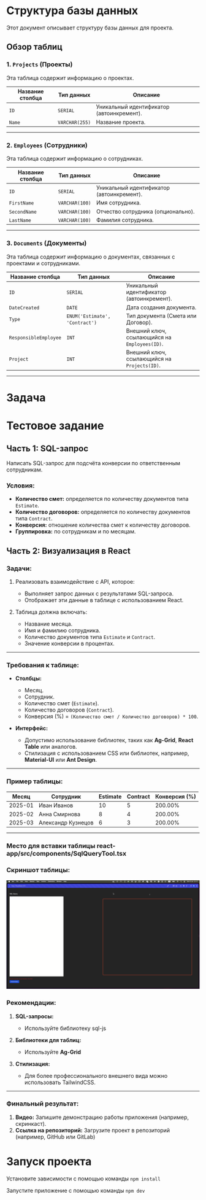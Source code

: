# Структура базы данных

Этот документ описывает структуру базы данных для проекта.

## Обзор таблиц

### 1. `Projects` (Проекты)
Эта таблица содержит информацию о проектах.

| **Название столбца** | **Тип данных**   | **Описание**                        |
|-----------------------|------------------|--------------------------------------|
| `ID`                 | `SERIAL`        | Уникальный идентификатор (автоинкремент). |
| `Name`               | `VARCHAR(255)`  | Название проекта.                   |

---

### 2. `Employees` (Сотрудники)
Эта таблица содержит информацию о сотрудниках.

| **Название столбца** | **Тип данных**   | **Описание**                        |
|-----------------------|------------------|--------------------------------------|
| `ID`                 | `SERIAL`        | Уникальный идентификатор (автоинкремент). |
| `FirstName`          | `VARCHAR(100)`  | Имя сотрудника.                     |
| `SecondName`         | `VARCHAR(100)`  | Отчество сотрудника (опционально).  |
| `LastName`           | `VARCHAR(100)`  | Фамилия сотрудника.                 |

---

### 3. `Documents` (Документы)
Эта таблица содержит информацию о документах, связанных с проектами и сотрудниками.

| **Название столбца** | **Тип данных**                     | **Описание**                        |
|-----------------------|------------------------------------|--------------------------------------|
| `ID`                 | `SERIAL`                          | Уникальный идентификатор (автоинкремент). |
| `DateCreated`        | `DATE`                            | Дата создания документа.            |
| `Type`               | `ENUM('Estimate', 'Contract')`    | Тип документа (Смета или Договор).  |
| `ResponsibleEmployee`| `INT`                             | Внешний ключ, ссылающийся на `Employees(ID)`. |
| `Project`            | `INT`                             | Внешний ключ, ссылающийся на `Projects(ID)`. |

---

# Задача

# Тестовое задание

## Часть 1: SQL-запрос

Написать SQL-запрос для подсчёта конверсии по ответственным сотрудникам.

### Условия:
- **Количество смет:** определяется по количеству документов типа `Estimate`.
- **Количество договоров:** определяется по количеству документов типа `Contract`.
- **Конверсия:** отношение количества смет к количеству договоров.
- **Группировка:** по сотрудникам и по месяцам.


## Часть 2: Визуализация в React

### Задачи:
1. Реализовать взаимодействие с API, которое:
    - Выполняет запрос данных с результатами SQL-запроса.
    - Отображает эти данные в таблице с использованием React.

2. Таблица должна включать:
    - Название месяца.
    - Имя и фамилию сотрудника.
    - Количество документов типа `Estimate` и `Contract`.
    - Значение конверсии в процентах.

---

### Требования к таблице:
- **Столбцы:**
    - Месяц.
    - Сотрудник.
    - Количество смет (`Estimate`).
    - Количество договоров (`Contract`).
    - Конверсия (%) = `(Количество смет / Количество договоров) * 100`.

- **Интерфейс:**
    - Допустимо использование библиотек, таких как **Ag-Grid**, **React Table** или аналогов.
    - Стилизация с использованием CSS или библиотек, например, **Material-UI** или **Ant Design**.

---

### Пример таблицы:
| **Месяц**   | **Сотрудник**    | **Estimate** | **Contract** | **Конверсия (%)** |
|-------------|------------------|--------------|--------------|-------------------|
| 2025-01     | Иван Иванов      | 10           | 5            | 200.00%          |
| 2025-02     | Анна Смирнова    | 8            | 4            | 200.00%          |
| 2025-03     | Александр Кузнецов | 6          | 3            | 200.00%          |

---

### Место для вставки таблицы react-app/src/components/SqlQueryTool.tsx

### Скриншот таблицы:
![Таблица](./public/table.png)

### Рекомендации:
1. **SQL-запросы:**
    - Используйте библиотеку sql-js

2. **Библиотеки для таблиц:**
    - Используйте **Ag-Grid**

3. **Стилизация:**
    - Для более профессионального внешнего вида можно использовать TailwindCSS.

---

### Финальный результат:
1. **Видео:** Запишите демонстрацию работы приложения (например, скринкаст).
2. **Ссылка на репозиторий:** Загрузите проект в репозиторий (например, GitHub или GitLab) 



# Запуск проекта


Установите зависимости с помощью команды `npm install`

Запустите приложение с помощью команды `npm dev` 

